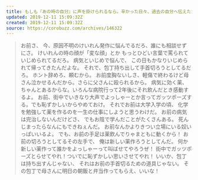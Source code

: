 ```yaml
---
title: もしも『あの時の自分』に声を掛けられるなら。辛かった日々、過去の自分へ伝えたかった言葉
updated: 2019-12-11 15:09:32Z
created: 2019-12-11 15:09:32Z
source: https://corobuzz.com/archives/146322
---
```


> お前さ、
> 今、原因不明のけいれん発作に悩んでるだろ、誰にも相談せずにさ。
> けいれんの時の顔が「変な顔」とか
> もっとひどい言葉で罵られていじめられてるだろ。
> 病気といじめで悩んで、
> この日もかなりいじめられて帰ってきたんだよな。
> それで、包丁持ち出して手首切ろうとしてるだろ。
> ホント辞めろ、頼むから。
> お前度胸ないしさ、軽傷で終わるけど母さん泣かせるんだから。さらに父さんに殴られるから。
> 病気に効く薬、ちゃんとあるからな。いろんな病院行って2年後にそれ飲んだとき感動するよ。
> お前、街中でいきなり大声でよっしゃーとか言ってガッツポーズする。でも恥ずかしいからやめておけ。
> それでお前は大学入学の頃、
> 化学を勉強して薬を作るのを一生の仕事にしようと思うわけだ。
> お前の病気は完治しないんだけどさ、
> でもお陰で学んだことがたくさんある。
> 死んじまったらなんにもできねぇんだ。
> お前なんかよりきつい立場にいる奴いっぱいいるよ。
> でも、お前の手足は薬飲んでりゃまともに動くから！
> お前の切ろうとしてるその左手で、
> 俺は新しい薬作ろうとしてんだ。
> 何か新しい薬作って誰かをよっしゃーって叫ばせてやろうぜ！
> 街中でガッツポーズとらせてやれ！ついでに恥ずかしい思いさせてやれ！
> いいか、包丁は持ち出すんじゃない、
> それはお前の手首切るための道具じゃない。
> その包丁で母さんに明日の朝飯と弁当作ってもらえ、いいな！